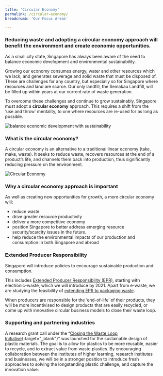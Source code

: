 ```yaml
---
title: 'Circular Economy'
permalink: /circular-economy/
breadcrumb: 'Our Focus Areas'

---
```




### Reducing waste and adopting a circular economy approach will benefit the environment and create economic opportunities.

As a small city state, Singapore has always been aware of the need to balance economic development and environmental sustainability. 

Growing our economy consumes energy, water and other resources which we lack, and generates sewerage and solid waste that must be disposed of. These are challenges for any country, but especially so for Singapore where resources and land are scarce. Our only landfill, the Semakau Landfill, will be filled up within years at our current rate of waste generation.

To overcome these challenges and continue to grow sustainably, Singapore must adopt a **circular economy** approach. This requires a shift from the ‘use and throw’ mentality, to one where resources are re-used for as long as possible. 

![balance economic development with sustainability](/images/sustainability.png)



### What is the circular economy?

A circular economy is an alternative to a traditional linear economy (take, make, waste). It seeks to reduce waste, recovers resources at the end of a product’s life, and channels them back into production, thus significantly reducing pressure on the environment.

![Circular Economy](/images/circular.png)


### Why a circular economy approach is important

As well as creating new opportunities for growth, a more circular economy will:

* reduce waste
* drive greater resource productivity 
* deliver a more competitive economy
* position Singapore to better address emerging resource security/scarcity issues in the future. 
* help reduce the environmental impacts of our production and consumption in both Singapore and abroad


### Extended Producer Responsibility

Singapore will introduce policies to encourage sustainable production and consumption.

This includes [Extended Producer Responsibility (EPR)](/extended-producer-responsibility/), starting with electronic-waste, which we will introduce by 2021. Apart from e-waste, we are studying the feasibility of [extending EPR to packaging waste](/waste-streams/packaging-waste/). 

When producers are responsible for the ‘end-of-life’ of their products, they will be more incentivised to design products that are easily recycled, or come up with innovative circular business models to close their waste loop.


### Supporting and partnering industries

A research grant call under the “[Closing the Waste Loop Initiative](https://www.nea.gov.sg/programmes-grants/grants-and-awards/closing-the-waste-loop-initiative){:target="_blank"}” was launched for the sustainable design of plastic materials. The goal is to allow for plastics to be more reusable, easier to recycle, and to extract value from waste plastics. By encouraging collaboration between the institutes of higher learning, research institutes and businesses, we will be in a stronger position to introduce fresh approaches to solving the longstanding plastic challenge, and capture the innovation value.

